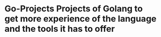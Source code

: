 # Go-Projects Projects of Golang to get more experience of the language and the tools it has to offer
